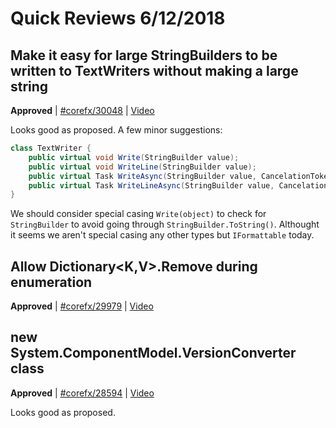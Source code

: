 # Quick Reviews 6/12/2018

## Make it easy for large StringBuilders to be written to TextWriters without making a large string 

**Approved** | [#corefx/30048](https://github.com/dotnet/corefx/issues/30048#issuecomment-396671773) | [Video](https://www.youtube.com/watch?v=CcocbzCjCxM&t=-2h-2m-53s)

Looks good as proposed. A few minor suggestions:

```csharp
class TextWriter {
    public virtual void Write(StringBuilder value);
    public virtual void WriteLine(StringBuilder value);
    public virtual Task WriteAsync(StringBuilder value, CancelationToken cancellationToken=default);
    public virtual Task WriteLineAsync(StringBuilder value, CancelationToken cancellationToken=default);
}
```

We should consider special casing `Write(object)` to check for `StringBuilder` to avoid going through `StringBuilder.ToString()`. Althought it seems we aren't special casing any other types but `IFormattable` today.
## Allow Dictionary<K,V>.Remove during enumeration

**Approved** | [#corefx/29979](https://github.com/dotnet/corefx/issues/29979) | [Video](https://www.youtube.com/watch?v=CcocbzCjCxM&t=0h27m56s)

## new System.ComponentModel.VersionConverter class

**Approved** | [#corefx/28594](https://github.com/dotnet/corefx/issues/28594#issuecomment-396690545) | [Video](https://www.youtube.com/watch?v=CcocbzCjCxM&t=1h19m29s)

Looks good as proposed.
